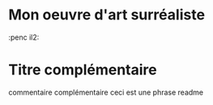 # Mon oeuvre d'art surréaliste 
:penc il2:
# Titre complémentaire
commentaire complémentaire
ceci est une phrase readme
